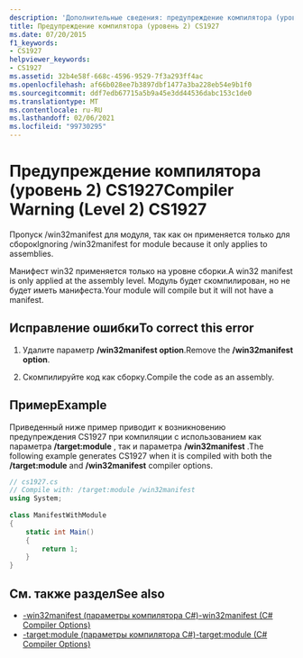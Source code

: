 ```yaml
---
description: 'Дополнительные сведения: предупреждение компилятора (уровень 2) CS1927'
title: Предупреждение компилятора (уровень 2) CS1927
ms.date: 07/20/2015
f1_keywords:
- CS1927
helpviewer_keywords:
- CS1927
ms.assetid: 32b4e58f-668c-4596-9529-7f3a293ff4ac
ms.openlocfilehash: af66b028ee7b3897dbf1477a3ba228eb54e9b1f0
ms.sourcegitcommit: ddf7edb67715a5b9a45e3dd44536dabc153c1de0
ms.translationtype: MT
ms.contentlocale: ru-RU
ms.lasthandoff: 02/06/2021
ms.locfileid: "99730295"
---
```

# <a name="compiler-warning-level-2-cs1927"></a><span data-ttu-id="7882e-103">Предупреждение компилятора (уровень 2) CS1927</span><span class="sxs-lookup"><span data-stu-id="7882e-103">Compiler Warning (Level 2) CS1927</span></span>

<span data-ttu-id="7882e-104">Пропуск /win32manifest для модуля, так как он применяется только для сборок</span><span class="sxs-lookup"><span data-stu-id="7882e-104">Ignoring /win32manifest for module because it only applies to assemblies.</span></span>  
  
 <span data-ttu-id="7882e-105">Манифест win32 применяется только на уровне сборки.</span><span class="sxs-lookup"><span data-stu-id="7882e-105">A win32 manifest is only applied at the assembly level.</span></span> <span data-ttu-id="7882e-106">Модуль будет скомпилирован, но не будет иметь манифеста.</span><span class="sxs-lookup"><span data-stu-id="7882e-106">Your module will compile but it will not have a manifest.</span></span>  
  
## <a name="to-correct-this-error"></a><span data-ttu-id="7882e-107">Исправление ошибки</span><span class="sxs-lookup"><span data-stu-id="7882e-107">To correct this error</span></span>  
  
1. <span data-ttu-id="7882e-108">Удалите параметр **/win32manifest option**.</span><span class="sxs-lookup"><span data-stu-id="7882e-108">Remove the **/win32manifest option**.</span></span>  
  
2. <span data-ttu-id="7882e-109">Скомпилируйте код как сборку.</span><span class="sxs-lookup"><span data-stu-id="7882e-109">Compile the code as an assembly.</span></span>  
  
## <a name="example"></a><span data-ttu-id="7882e-110">Пример</span><span class="sxs-lookup"><span data-stu-id="7882e-110">Example</span></span>  

 <span data-ttu-id="7882e-111">Приведенный ниже пример приводит к возникновению предупреждения CS1927 при компиляции с использованием как параметра **/target:module** , так и параметра **/win32manifest** .</span><span class="sxs-lookup"><span data-stu-id="7882e-111">The following example generates CS1927 when it is compiled with both the **/target:module** and **/win32manifest** compiler options.</span></span>  
  
```csharp  
// cs1927.cs  
// Compile with: /target:module /win32manifest  
using System;  
  
class ManifestWithModule  
{  
    static int Main()  
    {  
        return 1;  
    }  
}  
```  
  
## <a name="see-also"></a><span data-ttu-id="7882e-112">См. также раздел</span><span class="sxs-lookup"><span data-stu-id="7882e-112">See also</span></span>

- [<span data-ttu-id="7882e-113">-win32manifest (параметры компилятора C#)</span><span class="sxs-lookup"><span data-stu-id="7882e-113">-win32manifest (C# Compiler Options)</span></span>](../language-reference/compiler-options/win32manifest-compiler-option.md)
- [<span data-ttu-id="7882e-114">-target:module (параметры компилятора C#)</span><span class="sxs-lookup"><span data-stu-id="7882e-114">-target:module (C# Compiler Options)</span></span>](../language-reference/compiler-options/target-module-compiler-option.md)
